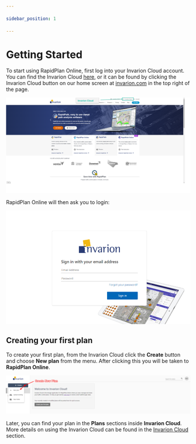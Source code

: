 ```yaml
---

sidebar_position: 1

---
```

# Getting Started

To start using RapidPlan Online, first log into your Invarion Cloud account. You can find the Invarion Cloud [here](https://cloud.invarion.com/home), or it can be found by clicking the Invarion Cloud button on our home screen at [invarion.com](https://invarion.com) in the top right of the page.

![Invarion home page](./assets/InvarionCloudOpen.png)

RapidPlan Online will then ask you to login:

![RapidPlan Online login](./assets/RO-login.png)

## Creating your first plan

To create your first plan, from the Invarion Cloud click the **Create** button and choose **New plan** from the menu. After clicking this you will be taken to **RapidPlan Online**.

![Creating First Plan](./assets/Creating_First_Plan.png)

Later, you can find your plan in the **Plans** sections inside **Invarion Cloud**.
More details on using the Invarion Cloud can be found in the [Invarion Cloud](/docs/rapid-online/the-invarion-cloud/) section.
